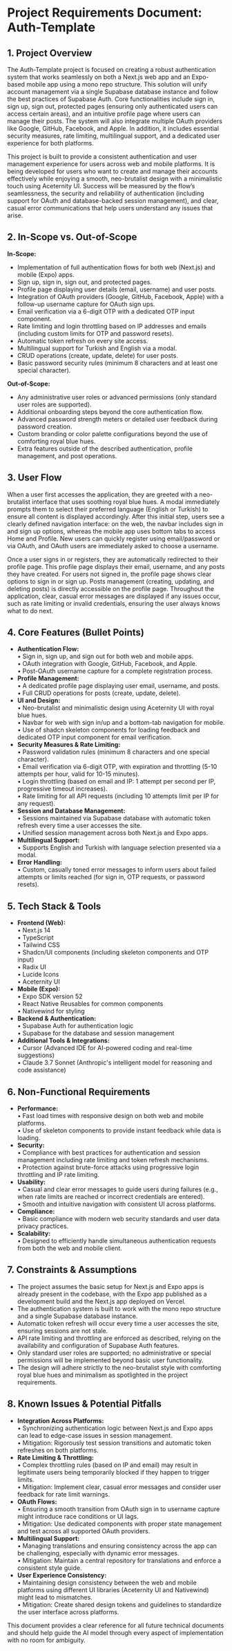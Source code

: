 # Project Requirements Document: Auth-Template

## 1. Project Overview

The Auth-Template project is focused on creating a robust authentication system that works seamlessly on both a Next.js web app and an Expo-based mobile app using a mono repo structure. This solution will unify account management via a single Supabase database instance and follow the best practices of Supabase Auth. Core functionalities include sign in, sign up, sign out, protected pages (ensuring only authenticated users can access certain areas), and an intuitive profile page where users can manage their posts. The system will also integrate multiple OAuth providers like Google, GitHub, Facebook, and Apple. In addition, it includes essential security measures, rate limiting, multilingual support, and a dedicated user experience for both platforms.

This project is built to provide a consistent authentication and user management experience for users across web and mobile platforms. It is being developed for users who want to create and manage their accounts effectively while enjoying a smooth, neo-brutalist design with a minimalistic touch using Aceternity UI. Success will be measured by the flow’s seamlessness, the security and reliability of authentication (including support for OAuth and database-backed session management), and clear, casual error communications that help users understand any issues that arise.

## 2. In-Scope vs. Out-of-Scope

**In-Scope:**

*   Implementation of full authentication flows for both web (Next.js) and mobile (Expo) apps.
*   Sign up, sign in, sign out, and protected pages.
*   Profile page displaying user details (email, username) and user posts.
*   Integration of OAuth providers (Google, GitHub, Facebook, Apple) with a follow-up username capture for OAuth sign ups.
*   Email verification via a 6-digit OTP with a dedicated OTP input component.
*   Rate limiting and login throttling based on IP addresses and emails (including custom limits for OTP and password resets).
*   Automatic token refresh on every site access.
*   Multilingual support for Turkish and English via a modal.
*   CRUD operations (create, update, delete) for user posts.
*   Basic password security rules (minimum 8 characters and at least one special character).

**Out-of-Scope:**

*   Any administrative user roles or advanced permissions (only standard user roles are supported).
*   Additional onboarding steps beyond the core authentication flow.
*   Advanced password strength meters or detailed user feedback during password creation.
*   Custom branding or color palette configurations beyond the use of comforting royal blue hues.
*   Extra features outside of the described authentication, profile management, and post operations.

## 3. User Flow

When a user first accesses the application, they are greeted with a neo-brutalist interface that uses soothing royal blue hues. A modal immediately prompts them to select their preferred language (English or Turkish) to ensure all content is displayed accordingly. After this initial step, users see a clearly defined navigation interface: on the web, the navbar includes sign in and sign up options, whereas the mobile app uses bottom tabs to access Home and Profile. New users can quickly register using email/password or via OAuth, and OAuth users are immediately asked to choose a username.

Once a user signs in or registers, they are automatically redirected to their profile page. This profile page displays their email, username, and any posts they have created. For users not signed in, the profile page shows clear options to sign in or sign up. Posts management (creating, updating, and deleting posts) is directly accessible on the profile page. Throughout the application, clear, casual error messages are displayed if any issues occur, such as rate limiting or invalid credentials, ensuring the user always knows what to do next.

## 4. Core Features (Bullet Points)

*   **Authentication Flow:**\
    • Sign in, sign up, and sign out for both web and mobile apps.\
    • OAuth integration with Google, GitHub, Facebook, and Apple.\
    • Post-OAuth username capture for a complete registration process.
*   **Profile Management:**\
    • A dedicated profile page displaying user email, username, and posts.\
    • Full CRUD operations for posts (create, update, delete).
*   **UI and Design:**\
    • Neo-brutalist and minimalistic design using Aceternity UI with royal blue hues.\
    • Navbar for web with sign in/up and a bottom-tab navigation for mobile.\
    • Use of shadcn skeleton components for loading feedback and dedicated OTP input component for email verification.
*   **Security Measures & Rate Limiting:**\
    • Password validation rules (minimum 8 characters and one special character).\
    • Email verification via 6-digit OTP, with expiration and throttling (5-10 attempts per hour, valid for 10-15 minutes).\
    • Login throttling (based on email and IP: 1 attempt per second per IP, progressive timeout increases).\
    • Rate limiting for all API requests (including 10 attempts limit per IP for any request).
*   **Session and Database Management:**\
    • Sessions maintained via Supabase database with automatic token refresh every time a user accesses the site.\
    • Unified session management across both Next.js and Expo apps.
*   **Multilingual Support:**\
    • Supports English and Turkish with language selection presented via a modal.
*   **Error Handling:**\
    • Custom, casually toned error messages to inform users about failed attempts or limits reached (for sign in, OTP requests, or password resets).

## 5. Tech Stack & Tools

*   **Frontend (Web):**\
    • Next.js 14\
    • TypeScript\
    • Tailwind CSS\
    • Shadcn/UI components (including skeleton components and OTP input)\
    • Radix UI\
    • Lucide Icons\
    • Aceternity UI
*   **Mobile (Expo):**\
    • Expo SDK version 52\
    • React Native Reusables for common components\
    • Nativewind for styling
*   **Backend & Authentication:**\
    • Supabase Auth for authentication logic\
    • Supabase for the database and session management
*   **Additional Tools & Integrations:**\
    • Cursor (Advanced IDE for AI-powered coding and real-time suggestions)\
    • Claude 3.7 Sonnet (Anthropic's intelligent model for reasoning and code assistance)

## 6. Non-Functional Requirements

*   **Performance:**\
    • Fast load times with responsive design on both web and mobile platforms.\
    • Use of skeleton components to provide instant feedback while data is loading.
*   **Security:**\
    • Compliance with best practices for authentication and session management including rate limiting and token refresh mechanisms.\
    • Protection against brute-force attacks using progressive login throttling and IP rate limiting.
*   **Usability:**\
    • Casual and clear error messages to guide users during failures (e.g., when rate limits are reached or incorrect credentials are entered).\
    • Smooth and intuitive navigation with consistent UI across platforms.
*   **Compliance:**\
    • Basic compliance with modern web security standards and user data privacy practices.
*   **Scalability:**\
    • Designed to efficiently handle simultaneous authentication requests from both the web and mobile client.

## 7. Constraints & Assumptions

*   The project assumes the basic setup for Next.js and Expo apps is already present in the codebase, with the Expo app published as a development build and the Next.js app deployed on Vercel.
*   The authentication system is built to work with the mono repo structure and a single Supabase database instance.
*   Automatic token refresh will occur every time a user accesses the site, ensuring sessions are not stale.
*   API rate limiting and throttling are enforced as described, relying on the availability and configuration of Supabase Auth features.
*   Only standard user roles are supported; no administrative or special permissions will be implemented beyond basic user functionality.
*   The design will adhere strictly to the neo-brutalist style with comforting royal blue hues and minimalism as spotlighted in the project requirements.

## 8. Known Issues & Potential Pitfalls

*   **Integration Across Platforms:**\
    • Synchronizing authentication logic between Next.js and Expo apps can lead to edge-case issues in session management.\
    • Mitigation: Rigorously test session transitions and automatic token refreshes on both platforms.
*   **Rate Limiting & Throttling:**\
    • Complex throttling rules (based on IP and email) may result in legitimate users being temporarily blocked if they happen to trigger limits.\
    • Mitigation: Implement clear, casual error messages and consider user feedback for rate limit warnings.
*   **OAuth Flows:**\
    • Ensuring a smooth transition from OAuth sign in to username capture might introduce race conditions or UI lags.\
    • Mitigation: Use dedicated components with proper state management and test across all supported OAuth providers.
*   **Multilingual Support:**\
    • Managing translations and ensuring consistency across the app can be challenging, especially with dynamic error messages.\
    • Mitigation: Maintain a central repository for translations and enforce a consistent style guide.
*   **User Experience Consistency:**\
    • Maintaining design consistency between the web and mobile platforms using different UI libraries (Aceternity UI and Nativewind) might lead to mismatches.\
    • Mitigation: Create shared design tokens and guidelines to standardize the user interface across platforms.

This document provides a clear reference for all future technical documents and should help guide the AI model through every aspect of implementation with no room for ambiguity.
